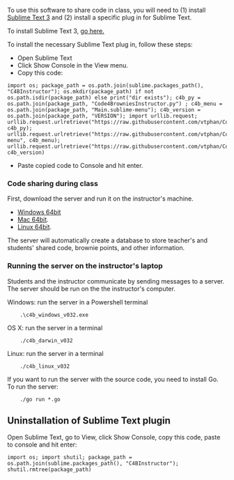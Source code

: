To use this software to share code in class, you will need to (1) install [Sublime Text 3](https://www.sublimetext.com/3) and (2) install a specific plug in for Sublime Text. 

To install Sublime Text 3, [go here.](https://www.sublimetext.com/3)

To install the necessary Sublime Text plug in, follow these steps:

+ Open Sublime Text
+ Click Show Console in the View menu.
+ Copy this code:
```
import os; package_path = os.path.join(sublime.packages_path(), "C4BInstructor"); os.mkdir(package_path) if not os.path.isdir(package_path) else print("dir exists"); c4b_py = os.path.join(package_path, "Code4BrowniesInstructor.py") ; c4b_menu = os.path.join(package_path, "Main.sublime-menu"); c4b_version = os.path.join(package_path, "VERSION"); import urllib.request; urllib.request.urlretrieve("https://raw.githubusercontent.com/vtphan/Code4Brownies/master/src/C4BInstructor/Code4BrowniesInstructor.py", c4b_py); urllib.request.urlretrieve("https://raw.githubusercontent.com/vtphan/Code4Brownies/master/src/C4BInstructor/Main.sublime-menu", c4b_menu); urllib.request.urlretrieve("https://raw.githubusercontent.com/vtphan/Code4Brownies/master/src/VERSION", c4b_version)
```
+ Paste copied code to Console and hit enter.  

### Code sharing during class

First, download the server and run it on the instructor's machine.

- [Windows 64bit](https://umdrive.memphis.edu/vphan/public/C4B/c4b_windows_v032.exe)
- [Mac 64bit](https://umdrive.memphis.edu/vphan/public/C4B/c4b_darwin_v032).
- [Linux 64bit](https://umdrive.memphis.edu/vphan/public/C4B/c4b_linux_v032).

The server will automatically create a database to store teacher's and students' shared code, brownie points, and other information.

### Running the server on the instructor's laptop

Students and the instructor communicate by sending messages to a server.  The server should be run on the the instructor's computer.

Windows: run the server in a Powershell terminal
```
    .\c4b_windows_v032.exe
````

OS X: run the server in a terminal
```
    ./c4b_darwin_v032 
````

Linux: run the server in a terminal
```
    ./c4b_linux_v032
````

If you want to run the server with the source code, you need to install Go.  To run the server:
```
    ./go run *.go 
````


## Uninstallation of Sublime Text plugin

Open Sublime Text, go to View, click Show Console, copy this code, paste to console and hit enter:

```
import os; import shutil; package_path = os.path.join(sublime.packages_path(), "C4BInstructor"); shutil.rmtree(package_path)
```
